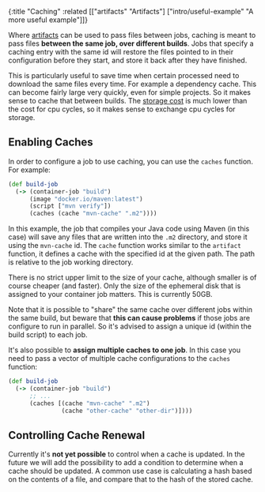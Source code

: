 {:title "Caching"
 :related [["artifacts" "Artifacts"]
           ["intro/useful-example" "A more useful example"]]}

Where [artifacts](artifacts) can be used to pass files between jobs, caching
is meant to pass files **between the same job, over different builds**.  Jobs
that specify a caching entry with the same id will restore the files pointed to
in their configuration before they start, and store it back after they have
finished.

This is particularly useful to save time when certain processed need to download
the same files every time.  For example a dependency cache.  This can become
fairly large very quickly, even for simple projects.  So it makes sense to cache
that between builds.  The [storage cost](pricing) is much lower than the cost
for cpu cycles, so it makes sense to exchange cpu cycles for storage.

## Enabling Caches

In order to configure a job to use caching, you can use the `caches` function.
For example:

```clojure
(def build-job
  (-> (container-job "build")
      (image "docker.io/maven:latest")
      (script ["mvn verify"])
      (caches (cache "mvn-cache" ".m2"))))
```

In this example, the job that compiles your Java code using Maven (in this case)
will save any files that are written into the `.m2` directory, and store it using
the `mvn-cache` id.  The `cache` function works similar to the `artifact` function,
it defines a cache with the specified id at the given path.  The path is relative
to the job working directory.

There is no strict upper limit to the size of your cache, although smaller is of
course cheaper (and faster).  Only the size of the ephemeral disk that is assigned
to your container job matters.  This is currently 50GB.

Note that it is possible to "share" the same cache over different jobs within the
same build, but beware that **this can cause problems** if those jobs are configure to
run in parallel.  So it's advised to assign a unique id (within the build script) to
each job.

It's also possible to **assign multiple caches to one job**.  In this case you need
to pass a vector of multiple cache configurations to the `caches` function:

```clojure
(def build-job
  (-> (container-job "build")
      ;; ...
      (caches [(cache "mvn-cache" ".m2")
               (cache "other-cache" "other-dir")])))
```

## Controlling Cache Renewal

Currently it's **not yet possible** to control when a cache is updated.  In the future we
will add the possibility to add a condition to determine when a cache should be updated.
A common use case is calculating a hash based on the contents of a file, and compare
that to the hash of the stored cache.